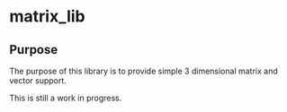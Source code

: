 # matrix_lib

## Purpose
The purpose of this library is to provide simple 3 dimensional matrix and vector support.  

This is still a work in progress.
